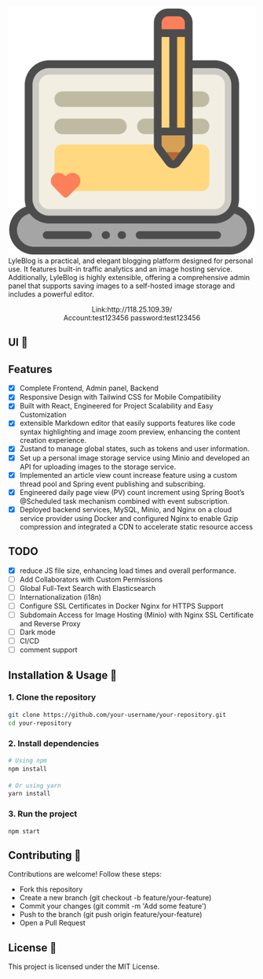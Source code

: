 ![alt text](<博客(blog)_爱给网_aigei_com.png>)  
LyleBlog is a practical, and elegant blogging platform designed for personal use. It features built-in traffic analytics and an image hosting service. Additionally, LyleBlog is highly extensible, offering a comprehensive admin panel that supports saving images to a self-hosted image storage and includes a powerful editor.

<div align="center">Link:http://118.25.109.39/</div>
<div align="center">Account:test123456 password:test123456</div>

## UI 📸

## Features

- [x] Complete Frontend, Admin panel, Backend
- [x] Responsive Design with Tailwind CSS for Mobile Compatibility
- [x] Built with React, Engineered for Project Scalability and Easy Customization
- [x] extensible Markdown editor that easily supports features like code syntax highlighting and image zoom preview, enhancing the content creation experience.
- [x] Zustand to manage global states, such as tokens and user information.
- [x] Set up a personal image storage service using Minio and developed an API for uploading images to the storage service.
- [x] Implemented an article view count increase feature using a custom thread pool and Spring event publishing and subscribing.
- [x] Engineered daily page view (PV) count increment using Spring Boot’s @Scheduled task mechanism combined with event subscription.
- [x] Deployed backend services, MySQL, Minio, and Nginx on a cloud service provider using Docker and configured Nginx to enable Gzip compression and integrated a CDN to accelerate static resource access

## TODO

- [x] reduce JS file size, enhancing load times and overall performance.
- [ ] Add Collaborators with Custom Permissions
- [ ] Global Full-Text Search with Elasticsearch
- [ ] Internationalization (i18n)
- [ ] Configure SSL Certificates in Docker Nginx for HTTPS Support
- [ ] Subdomain Access for Image Hosting (Minio) with Nginx SSL Certificate and Reverse Proxy
- [ ] Dark mode
- [ ] CI/CD
- [ ] comment support

## Installation & Usage 🚀

### 1. Clone the repository

```bash
git clone https://github.com/your-username/your-repository.git
cd your-repository
```

### 2. Install dependencies

```bash
# Using npm
npm install

# Or using yarn
yarn install
```

### 3. Run the project

```
npm start
```

## Contributing 🤝

Contributions are welcome! Follow these steps:

- Fork this repository
- Create a new branch (git checkout -b feature/your-feature)
- Commit your changes (git commit -m 'Add some feature')
- Push to the branch (git push origin feature/your-feature)
- Open a Pull Request

## License 📄

This project is licensed under the MIT License.
